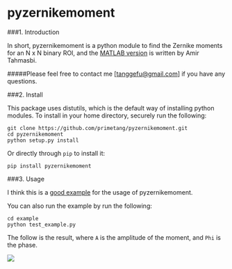 pyzernikemoment
===============

###1. Introduction

In short, pyzernikemoment is a python module to find the Zernike moments for an N x N binary ROI, and the [MATLAB version](http://www.mathworks.com/matlabcentral/fileexchange/38900-zernike-moments) is written by Amir Tahmasbi.

#####Please feel free to contact me [tanggefu@gmail.com] if you have any questions.

###2. Install

This package uses distutils, which is the default way of installing python modules. To install in your home directory, securely run the following:

```
git clone https://github.com/primetang/pyzernikemoment.git
cd pyzernikemoment
python setup.py install
```

Or directly through `pip` to install it:

```
pip install pyzernikemoment
```

###3. Usage

I think this is a [good example](https://github.com/primetang/pyzernikemoment/tree/master/example) for the usage of pyzernikemoment.

You can also run the example by run the following:

```
cd example
python test_example.py
```

The follow is the result, where `A` is the amplitude of the moment, and `Phi` is the phase.

![](https://github.com/primetang/pyzernikemoment/blob/master/example/res.png)

